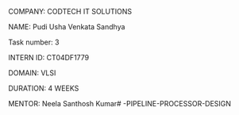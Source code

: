 COMPANY: CODTECH IT SOLUTIONS

NAME: Pudi Usha Venkata Sandhya 

Task number: 3

INTERN ID: CT04DF1779

DOMAIN: VLSI

DURATION: 4 WEEKS

MENTOR: Neela Santhosh Kumar# -PIPELINE-PROCESSOR-DESIGN
